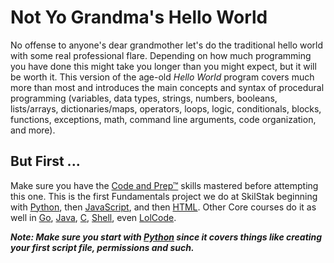 # Not Yo Grandma's Hello World

No offense to anyone's dear grandmother let's do the traditional hello
world with some real professional flare. Depending on how much
programming you have done this might take you longer than you might
expect, but it will be worth it. This version of the age-old *Hello
World* program covers much more than most and introduces the main
concepts and syntax of procedural programming (variables, data
types, strings, numbers, booleans, lists/arrays, dictionaries/maps,
operators, loops, logic, conditionals, blocks, functions, exceptions,
math, command line arguments, code organization, and more).

## But First ...

Make sure you have the [Code and Prep™](http://github.com/skilstak/prep)
skills mastered before attempting this one.  This is the first
Fundamentals project we do at SkilStak beginning with [Python](py),
then [JavaScript](js), and then [HTML](html).  Other Core courses
do it as well in [Go](go), [Java](java), [C](c), [Shell](shell), even
[LolCode](lol).

***Note: Make sure you start with [Python](py) since it covers things like
creating your first script file, permissions and such.***
